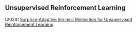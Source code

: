 ## Unsupervised Reinforcement Learning

[2024] [Surprise-Adaptive Intrinsic Motivation for Unsupervised Reinforcement Learning](https://arxiv.org/abs/2405.17243)